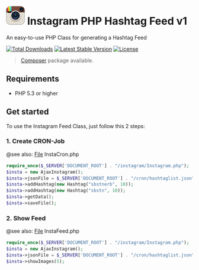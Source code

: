 # ![Image](assets/instagram.png) Instagram PHP Hashtag Feed v1

An easy-to-use PHP Class for generating a Hashtag Feed

[![Total Downloads](http://img.shields.io/packagist/dm/sebastianerb/instagramfeed.svg?style=flat)](https://packagist.org/packages/sebastianerb/instagramfeed)
[![Latest Stable Version](http://img.shields.io/packagist/v/sebastianerb/instagramfeed.svg?style=flat)](https://packagist.org/packages/sebastianerb/instagramfeed)
[![License](https://img.shields.io/packagist/l/sebastianerb/instagramfeed.svg?style=flat)](https://packagist.org/packages/sebastianerb/instagramfeed)


> [Composer](#installation) package available.  

## Requirements
- PHP 5.3 or higher

## Get started
To use the Instagram Feed Class, just follow this 2 steps:

### 1. Create CRON-Job

@see also: [File](cron/InstaCron.php) InstaCron.php

```php
require_once($_SERVER['DOCUMENT_ROOT'] . "/instagram/Instagram.php");
$insta = new AjaxInstagram();
$insta->jsonFile = $_SERVER['DOCUMENT_ROOT'] . "/cron/hashtaglist.json";
$insta->addHashtag(new Hashtag("sbstnerb", 10));
$insta->addHashtag(new Hashtag("sbstn", 10));
$insta->getData();
$insta->saveFile();
```

### 2. Show Feed

@see also: [File](InstaFeed.php) InstaFeed.php

```php
require_once($_SERVER['DOCUMENT_ROOT'] . "/instagram/Instagram.php");
$insta = new AjaxInstagram();
$insta->jsonFile = $_SERVER['DOCUMENT_ROOT'] . "/cron/hashtaglist.json";
$insta->showImages(5);
```

